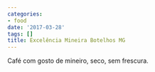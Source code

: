 ```yaml
---
categories:
- food
date: '2017-03-28'
tags: []
title: Excelência Mineira Botelhos MG
---
```


Café com gosto de mineiro, seco, sem frescura.